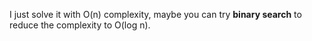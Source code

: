 I just solve it with O(n) complexity, maybe you can try **binary search** to reduce the complexity to O(log n).